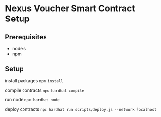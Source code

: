 # Nexus Voucher Smart Contract Setup

## Prerequisites
- nodejs
- npm

## Setup
install packages
`npm install`

compile contracts
`npx hardhat compile`

run node
`npx hardhat node`

deploy contracts
`npx hardhat run scripts/deploy.js --network localhost`